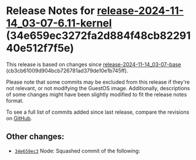 Release Notes for [**release\-2024\-11\-14\_03\-07\-6\.11\-kernel**](https://github.com/dfinity/ic/tree/release-2024-11-14_03-07-6.11-kernel) (34e659ec3272fa2d884f48cb8229140e512f7f5e)
========================================================================================================================================================================================

This release is based on changes since [release\-2024\-11\-14\_03\-07\-base](https://dashboard.internetcomputer.org/release/cb3cb61009d904bcb726781ad379de10e1b745ff) (cb3cb61009d904bcb726781ad379de10e1b745ff).

Please note that some commits may be excluded from this release if they're not relevant, or not modifying the GuestOS image. Additionally, descriptions of some changes might have been slightly modified to fit the release notes format.

To see a full list of commits added since last release, compare the revisions on [GitHub](https://github.com/dfinity/ic/compare/release-2024-11-14_03-07-base...release-2024-11-14_03-07-6.11-kernel).

Other changes:
--------------

* [`34e659ec3`](https://github.com/dfinity/ic/commit/34e659ec3) Node: Squashed commit of the following:
